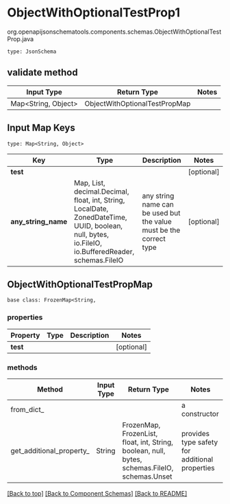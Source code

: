 # ObjectWithOptionalTestProp1
org.openapijsonschematools.components.schemas.ObjectWithOptionalTestProp.java
```
type: JsonSchema
```

## validate method
| Input Type | Return Type | Notes |
| ---------- | ----------- | ----- |
| Map<String, Object> | ObjectWithOptionalTestPropMap | |

## Input Map Keys
```
type: Map<String, Object>
```
Key | Type |  Description | Notes
------------ | ------------- | ------------- | -------------
**test** |  |  | [optional]
**any_string_name** | Map, List, decimal.Decimal, float, int, String, LocalDate, ZonedDateTime, UUID, boolean, null, bytes, io.FileIO, io.BufferedReader, schemas.FileIO | any string name can be used but the value must be the correct type | [optional]

## ObjectWithOptionalTestPropMap
```
base class: FrozenMap<String, 
```

### properties
Property | Type | Description | Notes
-------- | ---- | ----------- | -----
**test** |  |  | [optional]

### methods
Method | Input Type | Return Type | Notes
------ | ---------- | ----------- | ------
from_dict_ |  |  | a constructor
get_additional_property_ | String | FrozenMap, FrozenList, float, int, String, boolean, null, bytes, schemas.FileIO, schemas.Unset | provides type safety for additional properties

[[Back to top]](#top) [[Back to Component Schemas]](../../../README.md#Component-Schemas) [[Back to README]](../../../README.md)
